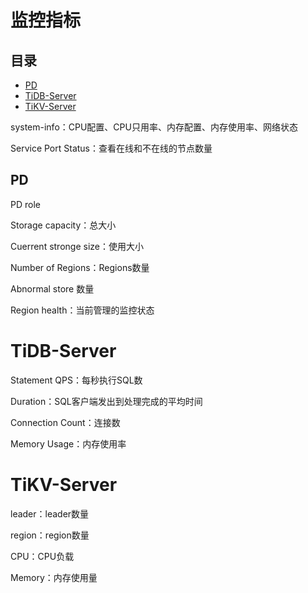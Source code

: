 # 监控指标

## 目录

-   [PD](#PD)
-   [TiDB-Server](#TiDB-Server)
-   [TiKV-Server](#TiKV-Server)

system-info：CPU配置、CPU只用率、内存配置、内存使用率、网络状态

Service Port Status：查看在线和不在线的节点数量

## PD

PD role

Storage capacity：总大小

Cuerrent stronge size：使用大小

Number of Regions：Regions数量

Abnormal store 数量

Region health：当前管理的监控状态

# TiDB-Server

Statement QPS：每秒执行SQL数

Duration：SQL客户端发出到处理完成的平均时间

Connection Count：连接数

Memory Usage：内存使用率

# TiKV-Server

leader：leader数量

region：region数量

CPU：CPU负载

Memory：内存使用量
